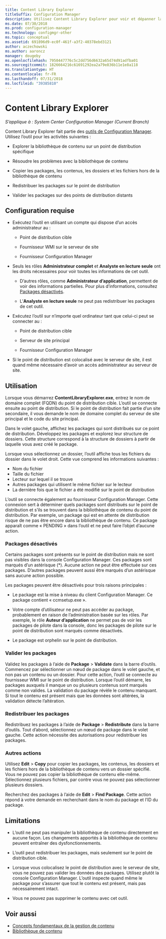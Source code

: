 ```yaml
---
title: Content Library Explorer
titleSuffix: Configuration Manager
description: Utilisez Content Library Explorer pour voir et dépanner la bibliothèque de contenu sur un point de distribution Configuration Manager.
ms.date: 07/30/2018
ms.prod: configuration-manager
ms.technology: configmgr-other
ms.topic: conceptual
ms.assetid: 691896d9-ec0f-461f-a3f2-40378ebd3121
author: aczechowski
ms.author: aaroncz
manager: dougeby
ms.openlocfilehash: 7950447776c5c2dd756d6632a65d74d91adfba01
ms.sourcegitcommit: 1826664216c61691292ea2a79e836b11e1e8a118
ms.translationtype: HT
ms.contentlocale: fr-FR
ms.lasthandoff: 07/31/2018
ms.locfileid: "39385810"
---
```

# <a name="content-library-explorer"></a>Content Library Explorer

*S’applique à : System Center Configuration Manager (Current Branch)*

Content Library Explorer fait partie des [outils de Configuration Manager](/sccm/core/support/tools). Utilisez l’outil pour les activités suivantes :  

- Explorer la bibliothèque de contenu sur un point de distribution spécifique  

- Résoudre les problèmes avec la bibliothèque de contenu  

- Copier les packages, les contenus, les dossiers et les fichiers hors de la bibliothèque de contenu  

- Redistribuer les packages sur le point de distribution  

- Valider les packages sur des points de distribution distants  



## <a name="requirements"></a>Configuration requise

- Exécutez l’outil en utilisant un compte qui dispose d’un accès administrateur au :  

    - Point de distribution cible  

    - Fournisseur WMI sur le serveur de site  

    - Fournisseur Configuration Manager  

- Seuls les rôles **Administrateur complet** et **Analyste en lecture seule** ont les droits nécessaires pour voir toutes les informations de cet outil.  

    - D’autres rôles, comme **Administrateur d’application**, permettent de voir des informations partielles. Pour plus d’informations, consultez [Packages désactivés](#bkmk_disabled-packages).  

    - L’**Analyste en lecture seule** ne peut pas redistribuer les packages de cet outil.  

- Exécutez l’outil sur n’importe quel ordinateur tant que celui-ci peut se connecter au :  

    - Point de distribution cible  

    - Serveur de site principal  

    - Fournisseur Configuration Manager  

- Si le point de distribution est colocalisé avec le serveur de site, il est quand même nécessaire d’avoir un accès administrateur au serveur de site.  



## <a name="usage"></a>Utilisation 

Lorsque vous démarrez **ContentLibraryExplorer.exe**, entrez le nom de domaine complet (FQDN) du point de distribution cible. L’outil se connecte ensuite au point de distribution. Si le point de distribution fait partie d’un site secondaire, il vous demande le nom de domaine complet du serveur de site principal et le code du site principal.

Dans le volet gauche, affichez les packages qui sont distribués sur ce point de distribution. Développez les packages et explorez leur structure de dossiers. Cette structure correspond à la structure de dossiers à partir de laquelle vous avez créé le package.

Lorsque vous sélectionnez un dossier, l’outil affiche tous les fichiers du dossier dans le volet droit. Cette vue comprend les informations suivantes : 
- Nom du fichier
- Taille du fichier
- Lecteur sur lequel il se trouve
- Autres packages qui utilisent le même fichier sur le lecteur
- La dernière fois que le fichier a été modifié sur le point de distribution

L’outil se connecte également au fournisseur Configuration Manager. Cette connexion sert à déterminer quels packages sont distribués sur le point de distribution et s’ils se trouvent dans la bibliothèque de contenu du point de distribution. Par exemple, un package qui est en attente de distribution risque de ne pas être encore dans la bibliothèque de contenu. Ce package apparaît comme « PENDING » dans l’outil et ne peut faire l’objet d’aucune action.


### <a name="bkmk_disabled-packages"></a> Packages désactivés

Certains packages sont présents sur le point de distribution mais ne sont pas visibles dans la console Configuration Manager. Ces packages sont marqués d’un astérisque (\*). Aucune action ne peut être effectuée sur ces packages. D’autres packages peuvent aussi être marqués d’un astérisque sans aucune action possible. 

Les packages peuvent être désactivés pour trois raisons principales :  

- Le package est la mise à niveau du client Configuration Manager. Ce package contient « ccmsetup.exe ».  

- Votre compte d’utilisateur ne peut pas accéder au package, probablement en raison de l’administration basée sur les rôles. Par exemple, le rôle **Auteur d’application** ne permet pas de voir les packages de pilote dans la console, donc les packages de pilote sur le point de distribution sont marqués comme désactivés.  

- Le package est orphelin sur le point de distribution.  


### <a name="validate-packages"></a>Valider les packages

Validez les packages à l’aide de **Package** > **Validate** dans la barre d’outils. Commencez par sélectionner un nœud de package dans le volet gauche, et non pas un contenu ou un dossier. Pour cette action, l’outil se connecte au fournisseur WMI sur le point de distribution. Lorsque l’outil démarre, les packages auxquels il manque un ou plusieurs contenus sont marqués comme non valides. La validation du package révèle le contenu manquant. Si tout le contenu est présent mais que les données sont altérées, la validation détecte l’altération.


### <a name="redistribute-packages"></a>Redistribuer les packages

Redistribuez les packages à l’aide de **Package** > **Redistribute** dans la barre d’outils. Tout d’abord, sélectionnez un nœud de package dans le volet gauche. Cette action nécessite des autorisations pour redistribuer les packages.


### <a name="other-actions"></a>Autres actions

Utilisez **Edit** > **Copy** pour copier les packages, les contenus, les dossiers et les fichiers hors de la bibliothèque de contenu vers un dossier spécifié. Vous ne pouvez pas copier la bibliothèque de contenu elle-même. Sélectionnez plusieurs fichiers, par contre vous ne pouvez pas sélectionner plusieurs dossiers.

Recherchez des packages à l’aide de **Edit** > **Find Package**. Cette action répond à votre demande en recherchant dans le nom du package et l’ID du package.



## <a name="limitations"></a>Limitations

- L’outil ne peut pas manipuler la bibliothèque de contenu directement en aucune façon. Les changements apportés à la bibliothèque de contenu peuvent entraîner des dysfonctionnements.  

- L’outil peut redistribuer les packages, mais seulement sur le point de distribution cible.  

- Lorsque vous colocalisez le point de distribution avec le serveur de site, vous ne pouvez pas valider les données des packages. Utilisez plutôt la console Configuration Manager. L’outil inspecte quand même le package pour s’assurer que tout le contenu est présent, mais pas nécessairement intact.  

- Vous ne pouvez pas supprimer le contenu avec cet outil.



## <a name="see-also"></a>Voir aussi

- [Concepts fondamentaux de la gestion de contenu](/sccm/core/plan-design/hierarchy/fundamental-concepts-for-content-management)
- [Bibliothèque de contenu](/sccm/core/plan-design/hierarchy/the-content-library)
